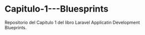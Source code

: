 Capitulo-1---Bluesprints
========================

Repositorio del Capitulo 1 del libro Laravel Applicatin Development Blueprints.
